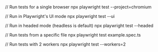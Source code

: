 // Run tests for a single browser
npx playwright test --project=chromium

// Run in Playwright's UI mode
npx playwright test --ui

// Run in headed mode (headless is default)
npx playwright test --headed

// Run tests from a specific file
npx playwright test example.spec.ts

// Run tests with 2 workers
npx playwright test --workers=2
